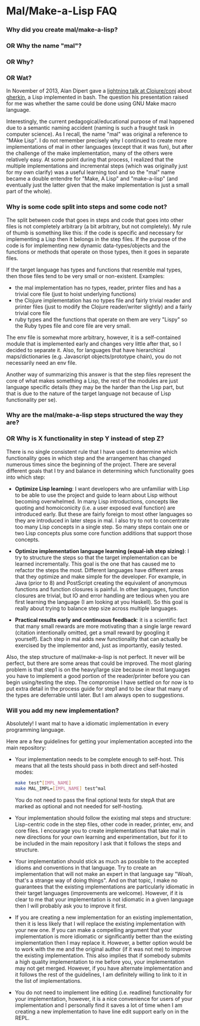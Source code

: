 # Mal/Make-a-Lisp FAQ

### Why did you create mal/make-a-lisp?
### OR Why the name "mal"?
### OR Why?
### OR Wat?

In November of 2013, Alan Dipert gave a [lightning talk at
Clojure/conj](https://www.youtube.com/watch?v=bmHTFo2Rf2w#t=28m55s)
about [gherkin](https://github.com/alandipert/gherkin), a Lisp
implemented in bash. The question his presentation raised for me was
whether the same could be done using GNU Make macro language.

Interestingly, the current pedagogical/educational purpose of mal
happened due to a semantic naming accident (naming is such a fraught
task in computer science). As I recall, the name "mal" was original
a reference to "MAke Lisp". I do not remember precisely why
I continued to create more implementations of mal in other languages
(except that it was fun), but after the challenge of the make
implementation, many of the others were relatively easy. At some point
during that process, I realized that the multiple implementations and
incremental steps (which was originally just for my own clarify) was
a useful learning tool and so the "mal" name became a double entendre
for "Make, A Lisp" and "make-a-lisp" (and eventually just the latter
given that the make implementation is just a small part of the whole).


### Why is some code split into steps and some code not?

The split between code that goes in steps and code that goes into other files
is not completely arbitrary (a bit arbitrary, but not completely). My rule of
thumb is something like this: if the code is specific and necessary for
implementing a Lisp then it belongs in the step files. If the purpose of the
code is for implementing new dynamic data-types/objects and the functions or
methods that operate on those types, then it goes in separate files.

If the target language has types and functions that resemble mal types, then
those files tend to be very small or non-existent. Examples:

* the mal implementation has no types, reader, printer files and
  has a trivial core file (just to hoist underlying functions)
* the Clojure implementation has no types file and fairly trivial
  reader and printer files (just to modify the Clojure reader/writer
  slightly) and a fairly trivial core file
* ruby types and the functions that operate on them are very "Lispy"
  so the Ruby types file and core file are very small.

The env file is somewhat more arbitrary, however, it is
a self-contained module that is implemented early and changes very
little after that, so I decided to separate it. Also, for languages
that have hierarchical maps/dictionaries (e.g. Javascript
objects/prototype chain), you do not necessarily need an env file.

Another way of summarizing this answer is that the step files
represent the core of what makes something a Lisp, the rest of the
modules are just language specific details (they may be the harder
than the Lisp part, but that is due to the nature of the target
language not because of Lisp functionality per se).

### Why are the mal/make-a-lisp steps structured the way they are?

### OR Why is X functionality in step Y instead of step Z?

There is no single consistent rule that I have used to determine which
functionality goes in which step and the arrangement has changed
numerous times since the beginning of the project. There are several
different goals that I try and balance in determining which
functionality goes into which step:

* **Optimize Lisp learning**: I want developers who are unfamiliar with
  Lisp to be able to use the project and guide to learn about Lisp
  without becoming overwhelmed. In many Lisp introductions, concepts
  like quoting and homoiconicity (i.e. a user exposed eval function)
  are introduced early. But these are fairly foreign to most other
  languages so they are introduced in later steps in mal. I also try
  to not to concentrate too many Lisp concepts in a single step. So
  many steps contain one or two Lisp concepts plus some core function
  additions that support those concepts.

* **Optimize implementation language learning (equal-ish step
  sizing)**: I try to structure the steps so that the target
  implementation can be learned incrementally. This goal is the one
  that has caused me to refactor the steps the most. Different
  languages have different areas that they optimize and make simple
  for the developer. For example, in Java (prior to 8) and PostScript
  creating the equivalent of anonymous functions and function closures
  is painful. In other languages, function closures are trivial, but
  IO and error handling are tedious when you are first learning the
  language (I am looking at you Haskell). So this goal is really about
  trying to balance step size across multiple languages.

* **Practical results early and continuous feedback**: it is
  a scientific fact that many small rewards are more motivating than
  a single large reward (citation intentionally omitted, get a small
  reward by googling it yourself). Each step in mal adds new
  functionality that can actually be exercised by the implementor and,
  just as importantly, easily tested.

Also, the step structure of mal/make-a-lisp is not perfect. It never
will be perfect, but there are some areas that could be improved. The
most glaring problem is that step1 is on the heavy/large size because
in most languages you have to implement a good portion of the
reader/printer before you can begin using/testing the step. The
compromise I have settled on for now is to put extra detail in the
process guide for step1 and to be clear that many of the types are
deferrable until later. But I am always open to suggestions.


### Will you add my new implementation?

Absolutely! I want mal to have a idiomatic implementation in every
programming language.

Here are a few guidelines for getting your implementation accepted
into the main repository:

* Your implementation needs to be complete enough to self-host. This
  means that all the tests should pass in both direct and self-hosted modes:
  ```bash
  make test^[IMPL_NAME]
  make MAL_IMPL=[IMPL_NAME] test^mal
  ```
  You do not need to pass the final optional tests for stepA that are
  marked as optional and not needed for self-hosting.

* Your implementation should follow the existing mal steps and
  structure: Lisp-centric code in the step files, other code in
  reader, printer, env, and core files. I encourage you to create
  implementations that take mal in new directions for your own
  learning and experimentation, but for it to be included in the main
  repository I ask that it follows the steps and structure.

* Your implementation should stick as much as possible to the accepted
  idioms and conventions in that language. Try to create an
  implementation that will not make an expert in that language say
  "Woah, that's a strange way of doing things". And on that topic,
  I make no guarantees that the existing implementations are
  particularly idiomatic in their target languages (improvements are
  welcome). However, if it is clear to me that your implementation is
  not idiomatic in a given language then I will probably ask you to
  improve it first.
   
* If you are creating a new implementation for an existing
  implementation, then it is less likely that I will replace the
  existing implementation with your new one. If you can make
  a compelling argument that your implementation is more idiomatic or
  significantly better than the existing implementation then I may
  replace it. However, a better option would be to work with the me
  and the original author (if it was not me) to improve the existing
  implementation. This also implies that if somebody submits a high
  quality implementation to me before you, your implementation may not
  get merged. However, if you have alternate implementation and it
  follows the rest of the guidelines, I am definitely willing to link
  to it in the list of implementations.

* You do not need to implement line editing (i.e. readline)
  functionality for your implementation, however, it is a nice
  convenience for users of your implementation and I personally find
  it saves a lot of time when I am creating a new implementation to
  have line edit support early on in the REPL.
